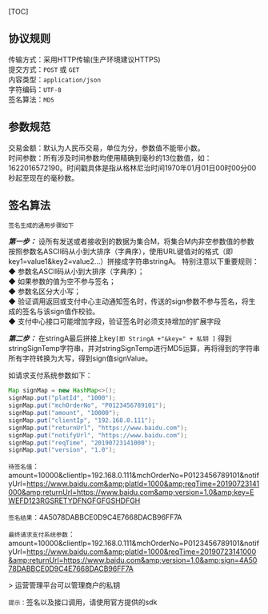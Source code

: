[TOC]

## 协议规则
传输方式：采用HTTP传输(生产环境建议HTTPS)   
提交方式：`POST` 或 `GET`   
内容类型：`application/json`   
字符编码：`UTF-8`   
签名算法：`MD5`   

## 参数规范
交易金额：默认为人民币交易，单位为分，参数值不能带小数。   
时间参数：所有涉及时间参数均使用精确到毫秒的13位数值，如：1622016572190。时间戳具体是指从格林尼治时间1970年01月01日00时00分00秒起至现在的毫秒数。

## 签名算法
`签名生成的通用步骤如下`

***第一步：*** 设所有发送或者接收到的数据为集合M，将集合M内非空参数值的参数按照参数名ASCII码从小到大排序（字典序），使用URL键值对的格式（即key1=value1&amp;key2=value2…）拼接成字符串stringA。
特别注意以下重要规则：   
◆ 参数名ASCII码从小到大排序（字典序）；   
◆ 如果参数的值为空不参与签名；   
◆ 参数名区分大小写；   
◆ 验证调用返回或支付中心主动通知签名时，传送的sign参数不参与签名，将生成的签名与该sign值作校验。   
◆ 支付中心接口可能增加字段，验证签名时必须支持增加的扩展字段

***第二步：*** 在stringA最后拼接上key`[即 StringA +"&key=" + 私钥 ]` 得到stringSignTemp字符串，并对stringSignTemp进行MD5运算，再将得到的字符串所有字符转换为大写，得到sign值signValue。

如请求支付系统参数如下：
```java
Map signMap = new HashMap<>();
signMap.put("platId", "1000");
signMap.put("mchOrderNo", "P0123456789101");
signMap.put("amount", "10000");
signMap.put("clientIp", "192.168.0.111");
signMap.put("returnUrl", "https://www.baidu.com");
signMap.put("notifyUrl", "https://www.baidu.com");
signMap.put("reqTime", "20190723141000");
signMap.put("version", "1.0");
```
`待签名值`： 
amount=10000&amp;clientIp=192.168.0.111&amp;mchOrderNo=P0123456789101&amp;notifyUrl=https://www.baidu.com&amp;platId=1000&amp;reqTime=20190723141000&amp;returnUrl=https://www.baidu.com&amp;version=1.0&amp;key=EWEFD123RGSRETYDFNGFGFGSHDFGH

`签名结果`：4A5078DABBCE0D9C4E7668DACB96FF7A 

`最终请求支付系统参数`：amount=10000&amp;clientIp=192.168.0.111&amp;mchOrderNo=P0123456789101&amp;notifyUrl=https://www.baidu.com&amp;platId=1000&reqTime=20190723141000&amp;returnUrl=https://www.baidu.com&amp;version=1.0&amp;sign=4A5078DABBCE0D9C4E7668DACB96FF7A

&gt; 运营管理平台可以管理商户的私钥

`提示：`签名以及接口调用，请使用官方提供的sdk